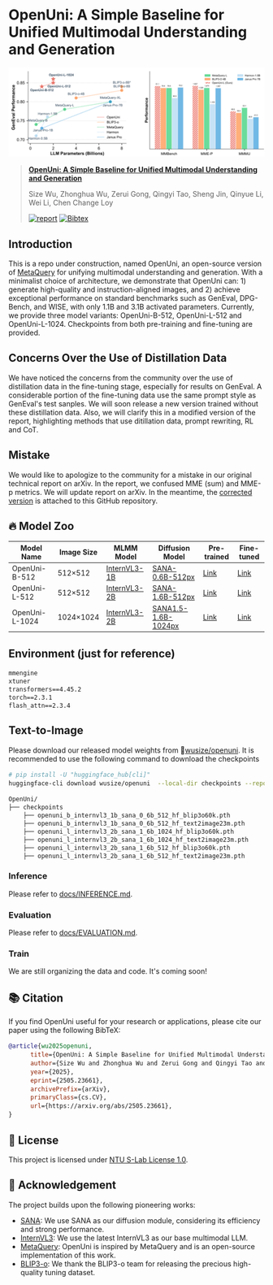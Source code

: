 # OpenUni: A Simple Baseline for Unified Multimodal Understanding and Generation

![](figures/teaser.png)

> **[OpenUni: A Simple Baseline for Unified Multimodal Understanding and Generation](https://arxiv.org/abs/2505.23661)**
>
> Size Wu, Zhonghua Wu, Zerui Gong, Qingyi Tao, Sheng Jin, Qinyue Li, Wei Li, Chen Change Loy
>
> [![report](https://img.shields.io/badge/arXiv-2505.23661-b31b1b.svg)](docs/report.pdf)
> [![Bibtex](https://img.shields.io/badge/Cite-BibTeX-blue)](https://github.com/wusize/OpenUni?tab=readme-ov-file#-citation)

## Introduction

This is a repo under construction, named OpenUni, an open-source version of [MetaQuery](https://xichenpan.com/metaquery) for unifying multimodal understanding and generation. With a minimalist choice of architecture, we demonstrate that OpenUni can: 1) generate high-quality and instruction-aligned images, and 2) achieve exceptional performance on standard benchmarks such as GenEval, DPG-Bench, and WISE, with only 1.1B and 3.1B activated parameters. Currently, we provide three model variants: OpenUni-B-512, OpenUni-L-512 and OpenUni-L-1024. Checkpoints from both pre-training and fine-tuning are provided.


## Concerns Over the Use of Distillation Data

We have noticed the concerns from the community over the use of distillation data in the fine-tuning stage, especially for results on GenEval. A considerable portion of the fine-tuning data use the same prompt style as GenEval's test sanples. We will soon release a new version trained without these distillation data. Also, we will clarify this in a modified version of the report, highlighting methods that use ditillation data, prompt rewriting, RL and CoT.

## Mistake

We would like to apologize to the community for a mistake in our original technical report on arXiv. In the report, we confused MME (sum) and MME-p metrics. 
We will update report on arXiv. In the meantime, the [corrected version](docs/report.pdf) is attached to this GitHub repository.



## 🔥 Model Zoo

| Model Name | Image Size | MLMM Model | Diffusion Model | Pre-trained | Fine-tuned |
|------------|------------|------------|-----------------|-------------|------------|
| OpenUni-B-512 | 512×512 | [InternVL3-1B](https://huggingface.co/OpenGVLab/InternVL3-1B) | [SANA-0.6B-512px](https://huggingface.co/Efficient-Large-Model/Sana_600M_512px_diffusers) | [Link](https://huggingface.co/wusize/openuni/blob/main/openuni_b_internvl3_1b_sana_0_6b_512_hf_text2image23m.pth) | [Link](https://huggingface.co/wusize/openuni/blob/main/openuni_b_internvl3_1b_sana_0_6b_512_hf_blip3o60k.pth) |
| OpenUni-L-512 | 512×512 | [InternVL3-2B](https://huggingface.co/OpenGVLab/InternVL3-2B) | [SANA-1.6B-512px](https://huggingface.co/Efficient-Large-Model/Sana_600M_512px_diffusers) | [Link](https://huggingface.co/wusize/openuni/blob/main/openuni_l_internvl3_2b_sana_1_6b_512_hf_text2image23m.pth) | [Link](https://huggingface.co/wusize/openuni/blob/main/openuni_l_internvl3_2b_sana_1_6b_512_hf_blip3o60k.pth) |
| OpenUni-L-1024 | 1024×1024 | [InternVL3-2B](https://huggingface.co/OpenGVLab/InternVL3-2B) | [SANA1.5-1.6B-1024px](https://huggingface.co/Efficient-Large-Model/SANA1.5_1.6B_1024px_diffusers) | [Link](https://huggingface.co/wusize/openuni/blob/main/openuni_l_internvl3_2b_sana_1_6b_512_hf_text2image23m.pth) | [Link](https://huggingface.co/wusize/openuni/blob/main/openuni_l_internvl3_2b_sana_1_6b_1024_hf_blip3o60k.pth) |





## Environment (just for reference)
```
mmengine
xtuner
transformers==4.45.2
torch==2.3.1
flash_attn==2.3.4
```

## Text-to-Image

Please download our released model weights from 🤗[wusize/openuni](https://huggingface.co/wusize/openuni). It is recommended to use the following command to download the checkpoints


```bash
# pip install -U "huggingface_hub[cli]"
huggingface-cli download wusize/openuni  --local-dir checkpoints --repo-type model
```

```text
OpenUni/
├── checkpoints
    ├── openuni_b_internvl3_1b_sana_0_6b_512_hf_blip3o60k.pth
    ├── openuni_b_internvl3_1b_sana_0_6b_512_hf_text2image23m.pth
    ├── openuni_l_internvl3_2b_sana_1_6b_1024_hf_blip3o60k.pth
    ├── openuni_l_internvl3_2b_sana_1_6b_1024_hf_text2image23m.pth
    ├── openuni_l_internvl3_2b_sana_1_6b_512_hf_blip3o60k.pth
    ├── openuni_l_internvl3_2b_sana_1_6b_512_hf_text2image23m.pth
```

### Inference
Please refer to [docs/INFERENCE.md](docs/INFERENCE.md).

### Evaluation
Please refer to [docs/EVALUATION.md](docs/EVALUATION.md).

### Train

We are still organizing the data and code. It's coming soon!


## 📚 Citation

If you find OpenUni useful for your research or applications, please cite our paper using the following BibTeX:

```bibtex
@article{wu2025openuni,
      title={OpenUni: A Simple Baseline for Unified Multimodal Understanding and Generation}, 
      author={Size Wu and Zhonghua Wu and Zerui Gong and Qingyi Tao and Sheng Jin and Qinyue Li and Wei Li and Chen Change Loy},
      year={2025},
      eprint={2505.23661},
      archivePrefix={arXiv},
      primaryClass={cs.CV},
      url={https://arxiv.org/abs/2505.23661}, 
}
```

## 📜 License
This project is licensed under [NTU S-Lab License 1.0](LICENSE).


## 🙏 Acknowledgement
The project builds upon the following pioneering works:
- [SANA](https://github.com/NVlabs/Sana): We use SANA as our diffusion module, considering its efficiency and strong performance.
- [InternVL3](https://github.com/OpenGVLab/InternVL): We use the latest InternVL3 as our base multimodal LLM.
- [MetaQuery](https://xichenpan.com/metaquery): OpenUni is inspired by MetaQuery and is an open-source implementation of this work.
- [BLIP3-o](https://github.com/JiuhaiChen/BLIP3o): We thank the BLIP3-o team for releasing the precious high-quality tuning dataset.
